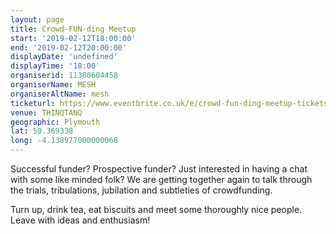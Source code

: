 ```yaml
---
layout: page
title: Crowd-FUN-ding Meetup
start: '2019-02-12T18:00:00'
end: '2019-02-12T20:00:00'
displayDate: 'undefined'
displayTime: '18:00'
organiserid: 11380604458
organiserName: MESH
organiserAltName: mesh
ticketurl: https://www.eventbrite.co.uk/e/crowd-fun-ding-meetup-tickets-53394766183
venue: THINQTANQ
geographic: Plymouth
lat: 50.369338
long: -4.138977000000068
---
```

<P>Successful funder? Prospective funder? Just interested in having a chat with some like minded folk? We are getting together again to talk through the trials, tribulations, jubilation and subtleties of crowdfunding.</P>
<P>Turn up, drink tea, eat biscuits and meet some thoroughly nice people. Leave with ideas and enthusiasm!</P>
